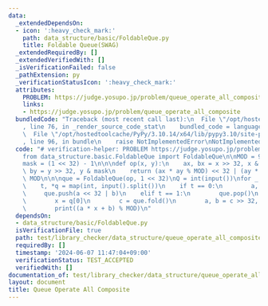 ```yaml
---
data:
  _extendedDependsOn:
  - icon: ':heavy_check_mark:'
    path: data_structure/basic/FoldableQue.py
    title: Foldable Queue(SWAG)
  _extendedRequiredBy: []
  _extendedVerifiedWith: []
  _isVerificationFailed: false
  _pathExtension: py
  _verificationStatusIcon: ':heavy_check_mark:'
  attributes:
    PROBLEM: https://judge.yosupo.jp/problem/queue_operate_all_composite
    links:
    - https://judge.yosupo.jp/problem/queue_operate_all_composite
  bundledCode: "Traceback (most recent call last):\n  File \"/opt/hostedtoolcache/PyPy/3.10.14/x64/lib/pypy3.10/site-packages/onlinejudge_verify/documentation/build.py\"\
    , line 76, in _render_source_code_stat\n    bundled_code = language.bundle(\n\
    \  File \"/opt/hostedtoolcache/PyPy/3.10.14/x64/lib/pypy3.10/site-packages/onlinejudge_verify/languages/python.py\"\
    , line 96, in bundle\n    raise NotImplementedError\nNotImplementedError\n"
  code: "# verification-helper: PROBLEM https://judge.yosupo.jp/problem/queue_operate_all_composite\n\
    from data_structure.basic.FoldableQue import FoldableQue\n\nMOD = 998244353\n\
    mask = (1 << 32) - 1\n\n\ndef op(x, y):\n    ax, bx = x >> 32, x & mask\n    ay,\
    \ by = y >> 32, y & mask\n    return (ax * ay % MOD) << 32 | (ay * bx + by) %\
    \ MOD\n\n\nque = FoldableQue(op, 1 << 32)\nQ = int(input())\nfor _ in range(Q):\n\
    \    t, *q = map(int, input().split())\n    if t == 0:\n        a, b = q\n   \
    \     que.push(a << 32 | b)\n    elif t == 1:\n        que.pop()\n    else:\n\
    \        x = q[0]\n        c = que.fold()\n        a, b = c >> 32, c & mask\n\
    \        print((a * x + b) % MOD)\n"
  dependsOn:
  - data_structure/basic/FoldableQue.py
  isVerificationFile: true
  path: test/library_checker/data_structure/queue_operate_all_composite.test.py
  requiredBy: []
  timestamp: '2024-06-07 11:47:04+09:00'
  verificationStatus: TEST_ACCEPTED
  verifiedWith: []
documentation_of: test/library_checker/data_structure/queue_operate_all_composite.test.py
layout: document
title: Queue Operate All Composite
---
```

